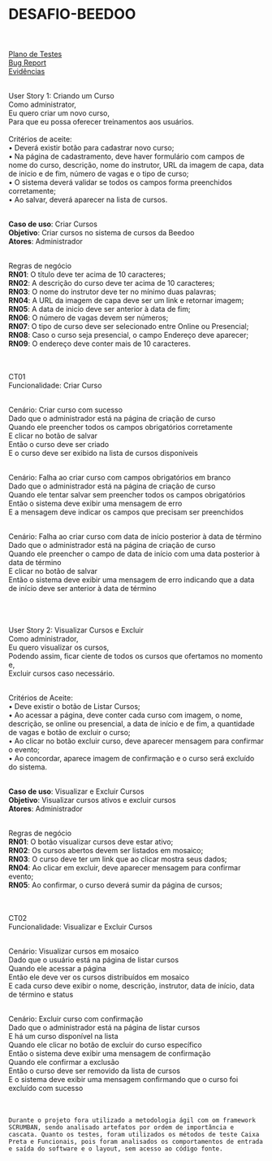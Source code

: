 # DESAFIO-BEEDOO<br><br>

[Plano de Testes](https://docs.google.com/spreadsheets/d/1w5yE3EWMGonjFGHuVk9z16AMYCi-kO6GkLVTQcBrsPc/edit?usp=sharing)<br>
[Bug Report](https://docs.google.com/spreadsheets/d/1slf5BBF518bXavaUtJ-q-lfvjbDRnR0buGHS7Mot_Ow/edit?usp=sharing)<br>
[Evidências](https://drive.google.com/drive/folders/1sfqNiMeHx_j6LVvvlyN9GBWGZlOdDCjo?usp=sharing)<br><br>

User Story 1: Criando um Curso<br>
Como administrator,<br>
Eu quero criar um novo curso,<br>
Para que eu possa oferecer treinamentos aos usuários.<br>
<br>
Critérios de aceite:<br>
•	Deverá existir botão para cadastrar novo curso;<br>
•	Na página de cadastramento, deve haver formulário com campos de nome do curso, descrição, nome do instrutor, URL da imagem de capa, data de inicio e de fim, número de vagas e o tipo de curso;<br>
•	O sistema deverá validar se todos os campos forma preenchidos corretamente;<br>
•	Ao salvar, deverá aparecer na lista de cursos.<br><br>

**Caso de uso**:	Criar Cursos<br>
**Objetivo**:	Criar cursos no sistema de cursos da Beedoo<br>
**Atores**:	Administrador<br><br>


 Regras de negócio  	 <br>
**RN01**: O título deve ter acima de 10 caracteres;<br>
**RN02**: A descrição do curso deve ter acima de 10 caracteres;<br>
**RN03**: O nome do instrutor deve ter no mínimo duas palavras;<br>
**RN04**: A URL da imagem de capa deve ser um link e retornar imagem;<br>
**RN05**: A data de inicio deve ser anterior à data de fim;<br>
**RN06**: O número de vagas devem ser números;<br>
**RN07**: O tipo de curso deve ser selecionado entre Online ou Presencial;<br>
**RN08**: Caso o curso seja presencial, o campo Endereço deve aparecer;<br>
**RN09**: O endereço deve conter mais de 10 caracteres.<br><br><br>



CT01<br>
Funcionalidade: Criar Curso<br><br>

  Cenário: Criar curso com sucesso<br>
    Dado que o administrador está na página de criação de curso<br>
    Quando ele preencher todos os campos obrigatórios corretamente<br>
    E clicar no botão de salvar<br>
    Então o curso deve ser criado<br>
    E o curso deve ser exibido na lista de cursos disponíveis<br><br>

  Cenário: Falha ao criar curso com campos obrigatórios em branco<br>
    Dado que o administrador está na página de criação de curso<br>
    Quando ele tentar salvar sem preencher todos os campos obrigatórios<br>
    Então o sistema deve exibir uma mensagem de erro<br>
    E a mensagem deve indicar os campos que precisam ser preenchidos<br><br>

  Cenário: Falha ao criar curso com data de início posterior à data de término<br>
    Dado que o administrador está na página de criação de curso<br>
    Quando ele preencher o campo de data de início com uma data posterior à data de término<br>
    E clicar no botão de salvar<br>
    Então o sistema deve exibir uma mensagem de erro indicando que a data de início deve ser anterior à data de término<br><br><br>




<br>
User Story 2: Visualizar Cursos e Excluir<br>
Como administrador,<br>
Eu quero visualizar os cursos,<br>
Podendo assim, ficar ciente de todos os cursos que ofertamos no momento e,<br>
Excluir cursos caso necessário.<br><br>

Critérios de Aceite:<br>
•	Deve existir o botão de Listar Cursos;<br>
•	Ao acessar a página, deve conter cada curso com imagem, o nome, descrição, se online ou presencial, a data de início e de fim, a quantidade de vagas e botão de excluir o curso;<br>
•	Ao clicar no botão excluir curso, deve aparecer mensagem para confirmar o evento;<br>
•	Ao concordar, aparece imagem de confirmação e o curso será excluído do sistema.
<br><br>

**Caso de uso**:	Visualizar e Excluir Cursos<br>
**Objetivo**:	Visualizar cursos ativos e excluir cursos<br>
**Atores**:	Administrador<br><br>



 Regras de negócio  	<br> 
**RN01**: O botão visualizar cursos deve estar ativo;<br>
**RN02**: Os cursos abertos devem ser listados em mosaico;<br>
**RN03**: O curso deve ter um link que ao clicar mostra seus dados;<br>
**RN04**: Ao clicar em excluir, deve aparecer mensagem para confirmar evento;<br>
**RN05**: Ao confirmar, o curso deverá sumir da página de cursos;<br><br><br>





CT02<br>
Funcionalidade: Visualizar e Excluir Cursos<br><br>

  Cenário: Visualizar cursos em mosaico<br>
    Dado que o usuário está na página de listar cursos<br>
    Quando ele acessar a página<br>
    Então ele deve ver os cursos distribuídos em mosaico<br>
    E cada curso deve exibir o nome, descrição, instrutor, data de início, data de término e status<br><br>

  Cenário: Excluir curso com confirmação<br>
    Dado que o administrador está na página de listar cursos<br>
    E há um curso disponível na lista<br>
    Quando ele clicar no botão de excluir do curso específico<br>
    Então o sistema deve exibir uma mensagem de confirmação<br>
    Quando ele confirmar a exclusão<br>
    Então o curso deve ser removido da lista de cursos<br>
    E o sistema deve exibir uma mensagem confirmando que o curso foi excluído com sucesso<br><br><br>

    Durante o projeto fora utilizado a metodologia ágil com om framework SCRUMBAN, sendo analisado artefatos por ordem de importância e cascata. Quanto os testes, foram utilizados os métodos de teste Caixa Preta e Funcionais, pois foram analisados os comportamentos de entrada e saída do software e o layout, sem acesso ao código fonte.
